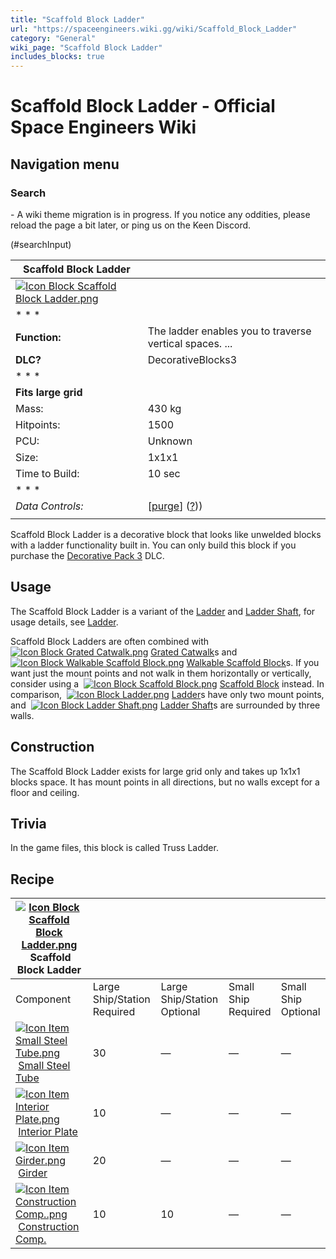 ```yaml
---
title: "Scaffold Block Ladder"
url: "https://spaceengineers.wiki.gg/wiki/Scaffold_Block_Ladder"
category: "General"
wiki_page: "Scaffold Block Ladder"
includes_blocks: true
---
```


# Scaffold Block Ladder - Official Space Engineers Wiki

## Navigation menu

### Search

\- A wiki theme migration is in progress. If you notice any oddities, please reload the page a bit later, or ping us on the Keen Discord.

(#searchInput)

| Scaffold Block Ladder |     |
| --- | --- |
| [![Icon Block Scaffold Block Ladder.png](https://spaceengineers.wiki.gg/images/5/5c/Icon_Block_Scaffold_Block_Ladder.png?a7abfe)](https://spaceengineers.wiki.gg/wiki/File:Icon_Block_Scaffold_Block_Ladder.png) |     |
| * * * |     |
| **Function:** | The ladder enables you to traverse vertical spaces. ... |
| **DLC?** | DecorativeBlocks3 |
| * * * |     |
| **Fits large grid** |     |
| Mass: | 430 kg |
| Hitpoints: | 1500 |
| PCU: | Unknown |
| Size: | 1x1x1 |
| Time to Build: | 10 sec |
| * * * |     |
| _Data Controls:_ | \[[purge](https://spaceengineers.wiki.gg/wiki/Scaffold_Block_Ladder?action=purge)\] ([?](https://spaceengineers.wiki.gg/wiki/Template:Info_Block))) |
|     |     |

Scaffold Block Ladder is a decorative block that looks like unwelded blocks with a ladder functionality built in. You can only build this block if you purchase the [Decorative Pack 3](https://spaceengineers.wiki.gg/wiki/Decorative_Pack_3 "Decorative Pack 3") DLC.

## Usage

The Scaffold Block Ladder is a variant of the [Ladder](https://spaceengineers.wiki.gg/wiki/Ladder "Ladder") and [Ladder Shaft](https://spaceengineers.wiki.gg/wiki/Ladder_Shaft "Ladder Shaft"), for usage details, see [Ladder](https://spaceengineers.wiki.gg/wiki/Ladder "Ladder").

Scaffold Block Ladders are often combined with  [![Icon Block Grated Catwalk.png](https://spaceengineers.wiki.gg/images/thumb/8/8c/Icon_Block_Grated_Catwalk.png/21px-Icon_Block_Grated_Catwalk.png?73f123)](https://spaceengineers.wiki.gg/wiki/Grated_Catwalk "Grated Catwalk") [Grated Catwalk](https://spaceengineers.wiki.gg/wiki/Grated_Catwalk "Grated Catwalk")s and  [![Icon Block Walkable Scaffold Block.png](https://spaceengineers.wiki.gg/images/thumb/b/b1/Icon_Block_Walkable_Scaffold_Block.png/21px-Icon_Block_Walkable_Scaffold_Block.png?67af80)](https://spaceengineers.wiki.gg/wiki/Walkable_Scaffold_Block "Walkable Scaffold Block") [Walkable Scaffold Block](https://spaceengineers.wiki.gg/wiki/Walkable_Scaffold_Block "Walkable Scaffold Block")s. If you want just the mount points and not walk in them horizontally or vertically, consider using a  [![Icon Block Scaffold Block.png](https://spaceengineers.wiki.gg/images/thumb/6/6a/Icon_Block_Scaffold_Block.png/21px-Icon_Block_Scaffold_Block.png?b16f74)](https://spaceengineers.wiki.gg/wiki/Scaffold_Block "Scaffold Block") [Scaffold Block](https://spaceengineers.wiki.gg/wiki/Scaffold_Block "Scaffold Block") instead. In comparison,  [![Icon Block Ladder.png](https://spaceengineers.wiki.gg/images/thumb/9/99/Icon_Block_Ladder.png/21px-Icon_Block_Ladder.png?680552)](https://spaceengineers.wiki.gg/wiki/Ladder "Ladder") [Ladder](https://spaceengineers.wiki.gg/wiki/Ladder "Ladder")s have only two mount points, and  [![Icon Block Ladder Shaft.png](https://spaceengineers.wiki.gg/images/thumb/0/08/Icon_Block_Ladder_Shaft.png/21px-Icon_Block_Ladder_Shaft.png?4e769d)](https://spaceengineers.wiki.gg/wiki/Ladder_Shaft "Ladder Shaft") [Ladder Shaft](https://spaceengineers.wiki.gg/wiki/Ladder_Shaft "Ladder Shaft")s are surrounded by three walls.

## Construction

The Scaffold Block Ladder exists for large grid only and takes up 1x1x1 blocks space. It has mount points in all directions, but no walls except for a floor and ceiling.

## Trivia

In the game files, this block is called Truss Ladder.

## Recipe

| [![Icon Block Scaffold Block Ladder.png](https://spaceengineers.wiki.gg/images/thumb/5/5c/Icon_Block_Scaffold_Block_Ladder.png/21px-Icon_Block_Scaffold_Block_Ladder.png?a7abfe)](https://spaceengineers.wiki.gg/wiki/Scaffold_Block_Ladder "Scaffold Block Ladder") Scaffold Block Ladder |     |     |     |     |
| --- | --- | --- | --- | --- |
| Component | Large Ship/Station  <br>Required | Large Ship/Station  <br>Optional | Small Ship  <br>Required | Small Ship  <br>Optional |
| [![Icon Item Small Steel Tube.png](https://spaceengineers.wiki.gg/images/thumb/f/f7/Icon_Item_Small_Steel_Tube.png/21px-Icon_Item_Small_Steel_Tube.png?4fe418)](https://spaceengineers.wiki.gg/wiki/Small_Steel_Tube "Small Steel Tube") [Small Steel Tube](https://spaceengineers.wiki.gg/wiki/Small_Steel_Tube "Small Steel Tube") | 30  | —   | —   | —   |
| [![Icon Item Interior Plate.png](https://spaceengineers.wiki.gg/images/thumb/7/77/Icon_Item_Interior_Plate.png/21px-Icon_Item_Interior_Plate.png?d80f8e)](https://spaceengineers.wiki.gg/wiki/Interior_Plate "Interior Plate") [Interior Plate](https://spaceengineers.wiki.gg/wiki/Interior_Plate "Interior Plate") | 10  | —   | —   | —   |
| [![Icon Item Girder.png](https://spaceengineers.wiki.gg/images/thumb/e/e9/Icon_Item_Girder.png/21px-Icon_Item_Girder.png?b2c906)](https://spaceengineers.wiki.gg/wiki/Girder "Girder") [Girder](https://spaceengineers.wiki.gg/wiki/Girder "Girder") | 20  | —   | —   | —   |
| [![Icon Item Construction Comp..png](https://spaceengineers.wiki.gg/images/thumb/4/45/Icon_Item_Construction_Comp..png/21px-Icon_Item_Construction_Comp..png?cdc26f)](https://spaceengineers.wiki.gg/wiki/Construction_Comp. "Construction Comp.") [Construction Comp.](https://spaceengineers.wiki.gg/wiki/Construction_Comp. "Construction Comp.") | 10  | 10  | —   | —   |